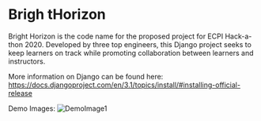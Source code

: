 # Brigh tHorizon
Bright Horizon is the code name for the proposed project for ECPI Hack-a-thon 2020. 
Developed by three top engineers, this Django project seeks to keep learners on track while promoting 
collaboration between learners and instructors.

More information on Django can be found here:</br>
https://docs.djangoproject.com/en/3.1/topics/install/#installing-official-release

Demo Images:
![DemoImage1]()